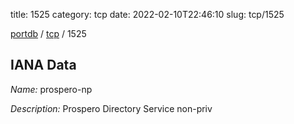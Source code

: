 title: 1525
category: tcp
date: 2022-02-10T22:46:10
slug: tcp/1525

[portdb](/) / [tcp](/category/tcp.html) / 1525


## IANA Data

_Name:_ prospero-np

_Description:_ Prospero Directory Service non-priv

